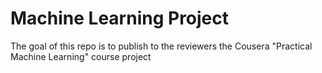 # Machine Learning Project
The goal of this repo is to publish to the reviewers the Cousera "Practical Machine Learning" course project 
